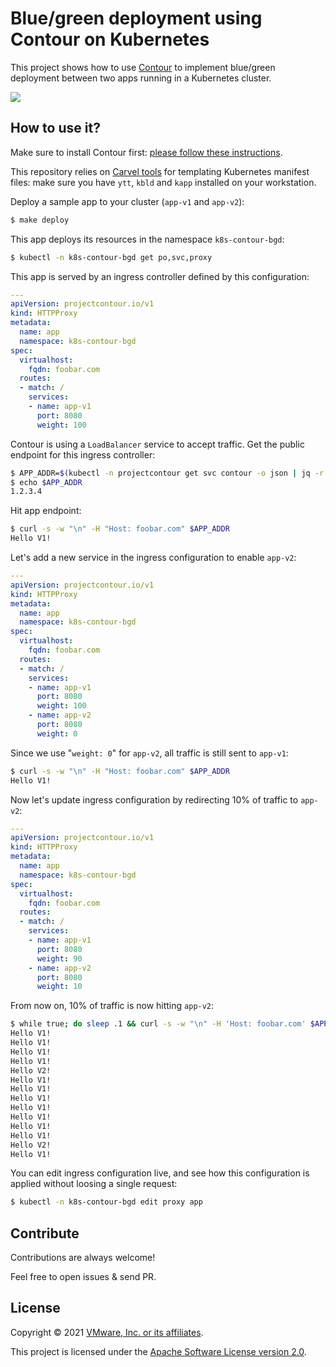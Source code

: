 # Blue/green deployment using Contour on Kubernetes

This project shows how to use [Contour](https://projectcontour.io)
to implement blue/green deployment between two apps running in a Kubernetes
cluster.

<img src="https://i.imgur.com/lpC4ST9.gif"/>

## How to use it?

Make sure to install Contour first:
[please follow these instructions](https://projectcontour.io/getting-started).

This repository relies on [Carvel tools](https://carvel.dev)
for templating Kubernetes manifest
files: make sure you have `ytt`, `kbld` and `kapp` installed on your workstation.

Deploy a sample app to your cluster (`app-v1` and `app-v2`):
```bash
$ make deploy
```

This app deploys its resources in the namespace `k8s-contour-bgd`:
```bash
$ kubectl -n k8s-contour-bgd get po,svc,proxy
```

This app is served by an ingress controller defined by this configuration:
```yaml
---
apiVersion: projectcontour.io/v1
kind: HTTPProxy
metadata: 
  name: app
  namespace: k8s-contour-bgd
spec: 
  virtualhost:
    fqdn: foobar.com
  routes: 
  - match: / 
    services:
    - name: app-v1
      port: 8080
      weight: 100
```

Contour is using a `LoadBalancer` service to accept traffic.
Get the public endpoint for this ingress controller:
```bash
$ APP_ADDR=$(kubectl -n projectcontour get svc contour -o json | jq -r ".status.loadBalancer.ingress[].ip")
$ echo $APP_ADDR
1.2.3.4
```

Hit app endpoint:
```bash
$ curl -s -w "\n" -H "Host: foobar.com" $APP_ADDR
Hello V1!
```

Let's add a new service in the ingress configuration to enable `app-v2`:
```yaml
---
apiVersion: projectcontour.io/v1
kind: HTTPProxy
metadata: 
  name: app
  namespace: k8s-contour-bgd
spec: 
  virtualhost:
    fqdn: foobar.com
  routes: 
  - match: / 
    services:
    - name: app-v1
      port: 8080
      weight: 100
    - name: app-v2
      port: 8080
      weight: 0
```

Since we use "`weight: 0`" for `app-v2`, all traffic is still sent to `app-v1`:
```bash
$ curl -s -w "\n" -H "Host: foobar.com" $APP_ADDR
Hello V1!
```

Now let's update ingress configuration by redirecting 10% of traffic to `app-v2`:
```yaml
---
apiVersion: projectcontour.io/v1
kind: HTTPProxy
metadata: 
  name: app
  namespace: k8s-contour-bgd
spec: 
  virtualhost:
    fqdn: foobar.com
  routes: 
  - match: / 
    services:
    - name: app-v1
      port: 8080
      weight: 90
    - name: app-v2
      port: 8080
      weight: 10
```

From now on, 10% of traffic is now hitting `app-v2`:
```bash
$ while true; do sleep .1 && curl -s -w "\n" -H 'Host: foobar.com' $APP_ADDR; done
Hello V1!
Hello V1!
Hello V1!
Hello V1!
Hello V2!
Hello V1!
Hello V1!
Hello V1!
Hello V1!
Hello V1!
Hello V1!
Hello V1!
Hello V2!
Hello V1!
```

You can edit ingress configuration live, and see how this configuration is applied
without loosing a single request:
```bash
$ kubectl -n k8s-contour-bgd edit proxy app
```

## Contribute

Contributions are always welcome!

Feel free to open issues & send PR.

## License

Copyright &copy; 2021 [VMware, Inc. or its affiliates](https://vmware.com).

This project is licensed under the [Apache Software License version 2.0](https://www.apache.org/licenses/LICENSE-2.0).
